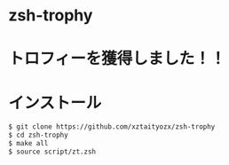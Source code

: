 # zsh-trophy

# トロフィーを獲得しました！！

# インストール
```zsh
$ git clone https://github.com/xztaityozx/zsh-trophy
$ cd zsh-trophy
$ make all
$ source script/zt.zsh
```
